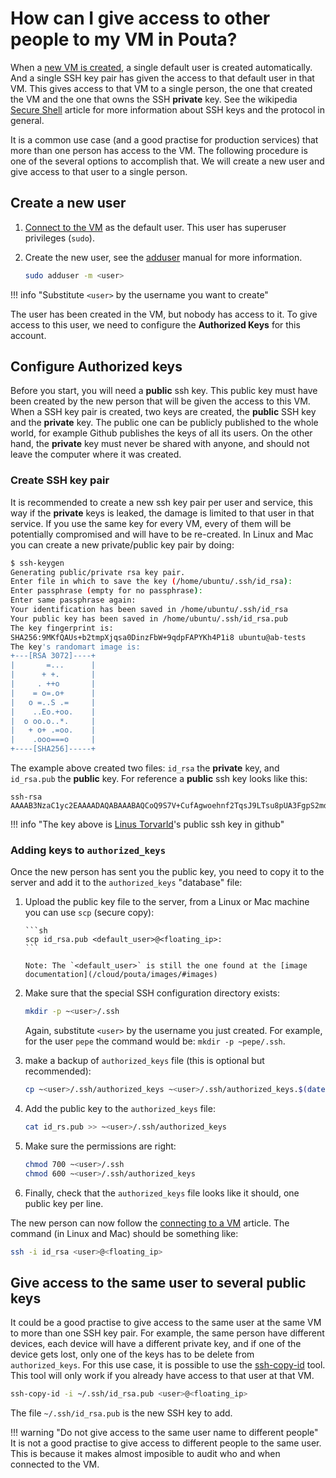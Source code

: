 # How can I give access to other people to my VM in Pouta?

When a [new VM is created](/cloud/pouta/launch-vm-from-web-gui/), a single default user is created automatically. And a single SSH key pair has given the access to that default user in that VM. This gives access to that VM to a single person, the one that created the VM and the one that owns the SSH **private** key. See the wikipedia [Secure Shell](https://en.wikipedia.org/wiki/Secure_Shell) article for more information about SSH keys and the protocol in general.

It is a common use case (and a good practise for production services) that more than one person has access to the VM. The following procedure is one of the several options to accomplish that. We will create a new user and give access to that user to a single person.

## Create a new user

1. [Connect to the VM](/cloud/pouta/connecting-to-vm/) as the default user. This user has superuser privileges (`sudo`).

1. Create the new user, see the [adduser](https://linux.die.net/man/8/adduser) manual for more information.

	```sh
	sudo adduser -m <user>
	```

!!! info "Substitute `<user>` by the username you want to create"

The user has been created in the VM, but nobody has access to it. To give access to this user, we need to configure the **Authorized Keys** for this account.

## Configure Authorized keys

Before you start, you will need a **public** ssh key. This public key must have been created by the new person that will be given the access to this VM. When a SSH key pair is created, two keys are created, the **public** SSH key and the **private** key. The public one can be publicly published to the whole world, for example Github publishes the keys of all its users. On the other hand, the **private** key must never be shared with anyone, and should not leave the computer where it was created.

### Create SSH key pair

It is recommended to create a new ssh key pair per user and service, this way if the **private** keys is leaked, the damage is limited to that user in that service. If you use the same key for every VM, every of them will be potentially compromised and will have to be re-created. In Linux and Mac you can create a new private/public key pair by doing:

```sh
$ ssh-keygen 
Generating public/private rsa key pair.
Enter file in which to save the key (/home/ubuntu/.ssh/id_rsa): 
Enter passphrase (empty for no passphrase): 
Enter same passphrase again: 
Your identification has been saved in /home/ubuntu/.ssh/id_rsa
Your public key has been saved in /home/ubuntu/.ssh/id_rsa.pub
The key fingerprint is:
SHA256:9MKfQAUs+b2tmpXjqsa0DinzFbW+9qdpFAPYKh4P1i8 ubuntu@ab-tests
The key's randomart image is:
+---[RSA 3072]----+
|       =...      |
|      + +.       |
|     . ++o       |
|    = o=.o+      |
|   o =..S .=     |
|    ..Eo.+oo.    |
|  o oo.o..*.     |
|   + o+ .=oo.    |
|    .ooo===o     |
+----[SHA256]-----+
```

The example above created two files: `id_rsa` the **private** key, and `id_rsa.pub` the **public** key. For reference a **public** ssh key looks like this:


```
ssh-rsa AAAAB3NzaC1yc2EAAAADAQABAAABAQCoQ9S7V+CufAgwoehnf2TqsJ9LTsu8pUA3FgpS2mdVwcMcTs++8P5sQcXHLtDmNLpWN4k7NQgxaY1oXy5e25x/4VhXaJXWEt3luSw+Phv/PB2+aGLvqCUirsLTAD2r7ieMhd/pcVf/HlhNUQgnO1mupdbDyqZoGD/uCcJiYav8i/V7nJWJouHA8yq31XS2yqXp9m3VC7UZZHzUsVJA9Us5YqF0hKYeaGruIHR2bwoDF9ZFMss5t6/pzxMljU/ccYwvvRDdI7WX4o4+zLuZ6RWvsU6LGbbb0pQdB72tlV41fSefwFsk4JRdKbyV3Xjf25pV4IXOTcqhy+4JTB/jXxrF
```

!!! info "The key above is [Linus Torvarld](https://github.com/torvalds.keys)'s public ssh key in github"

### Adding keys to `authorized_keys`

Once the new person has sent you the public key, you need to copy it to the server and add it to the `authorized_keys` "database" file:

1. Upload the public key file to the server, from a Linux or Mac machine you can use `scp` (secure copy):

       ```sh
       scp id_rsa.pub <default_user>@<floating_ip>:
       ```

       Note: The `<default_user>` is still the one found at the [image documentation](/cloud/pouta/images/#images)

1. Make sure that the special SSH configuration directory exists:

	```sh
	mkdir -p ~<user>/.ssh
	```

	Again, substitute `<user>` by the username you just created. For example, for the user `pepe` the command would be: `mkdir -p ~pepe/.ssh`.

1. make a backup of `authorized_keys` file (this is optional but recommended):

	```sh
	cp ~<user>/.ssh/authorized_keys ~<user>/.ssh/authorized_keys.$(date +%s)
	```

1. Add the public key to the `authorized_keys` file:

	```sh
	cat id_rs.pub >> ~<user>/.ssh/authorized_keys
	```
1. Make sure the permissions are right:

	```sh
	chmod 700 ~<user>/.ssh
	chmod 600 ~<user>/.ssh/authorized_keys
	```

1. Finally, check that the `authorized_keys` file looks like it should, one public key per line.

The new person can now follow the [connecting to a VM](/cloud/pouta/connecting-to-vm/) article. The command (in Linux and Mac) should be something like:

```sh
ssh -i id_rsa <user>@<floating_ip>
```

## Give access to the same user to several public keys

It could be a good practise to give access to the same user at the same VM to more than one SSH key pair. For example, the same person have different devices, each device will have a different private key, and if one of the device gets lost, only one of the keys has to be delete from `authorized_keys`. For this use case, it is possible to use the [ssh-copy-id](https://linux.die.net/man/1/ssh-copy-id) tool. This tool will only work if you already have access to that user at that VM.

```sh
ssh-copy-id -i ~/.ssh/id_rsa.pub <user>@<floating_ip>
```

The file `~/.ssh/id_rsa.pub` is the new SSH key to add.

!!! warning "Do not give access to the same user name to different people"
    It is not a good practise to give access to different people to the same user. This is because it makes almost imposible to audit who and when connected to the VM.

